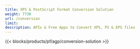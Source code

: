 ```yaml
---
title: XPS & PostScript Format Conversion Solution 
weight: 7730
url: /conversion
limit: 
description: APIs & Free Apps to Convert XPS, PS & EPS files
---
```


{{< blocks/products/pf/agp/conversion-solution >}} 